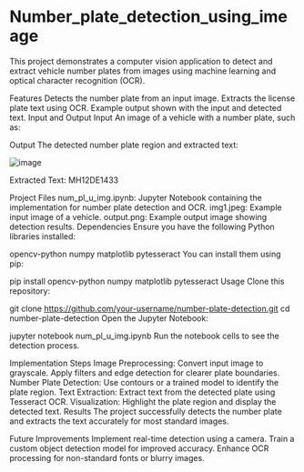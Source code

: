 # Number_plate_detection_using_imeage

This project demonstrates a computer vision application to detect and extract vehicle number plates from images using machine learning and optical character recognition (OCR).

Features
Detects the number plate from an input image.
Extracts the license plate text using OCR.
Example output shown with the input and detected text.
Input and Output
Input
An image of a vehicle with a number plate, such as:


Output
The detected number plate region and extracted text:

![image](https://github.com/user-attachments/assets/88194928-827c-42fb-a545-ed1ad877c064)

Extracted Text: MH12DE1433

Project Files
num_pl_u_img.ipynb: Jupyter Notebook containing the implementation for number plate detection and OCR.
img1.jpeg: Example input image of a vehicle.
output.png: Example output image showing detection results.
Dependencies
Ensure you have the following Python libraries installed:

opencv-python
numpy
matplotlib
pytesseract
You can install them using pip:


pip install opencv-python numpy matplotlib pytesseract
Usage
Clone this repository:

git clone https://github.com/your-username/number-plate-detection.git
cd number-plate-detection
Open the Jupyter Notebook:

jupyter notebook num_pl_u_img.ipynb
Run the notebook cells to see the detection process.

Implementation Steps
Image Preprocessing:
Convert input image to grayscale.
Apply filters and edge detection for clearer plate boundaries.
Number Plate Detection:
Use contours or a trained model to identify the plate region.
Text Extraction:
Extract text from the detected plate using Tesseract OCR.
Visualization:
Highlight the plate region and display the detected text.
Results
The project successfully detects the number plate and extracts the text accurately for most standard images.

Future Improvements
Implement real-time detection using a camera.
Train a custom object detection model for improved accuracy.
Enhance OCR processing for non-standard fonts or blurry images.

